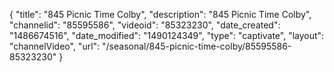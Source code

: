 {
    "title": "845 Picnic Time Colby",
    "description": "845 Picnic Time Colby",
    "channelid": "85595586",
    "videoid": "85323230",
    "date_created": "1486674516",
    "date_modified": "1490124349",
    "type": "captivate",
    "layout": "channelVideo",
    "url": "\/seasonal\/845-picnic-time-colby\/85595586-85323230"
}